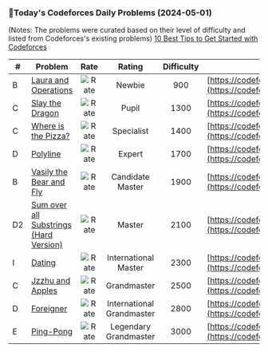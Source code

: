 ### 🌟Today's Codeforces Daily Problems (2024-05-01)
(Notes: The problems were curated based on their level of difficulty and listed from Codeforces's existing problems)
[10 Best Tips to Get Started with Codeforces](https://github.com/ika9810/Codeforces-Daily-Problems/blob/main/10%20Best%20Tips%20to%20Get%20Started%20with%20Codeforces.md)

| # | Problem | Rate| Rating | Difficulty | Contest |
|---| ----- | :--------: | :----------: | :----------: | ---------- |
|B|[Laura and Operations](https://codeforces.com/contest/1900/problem/B)|![Rate](https://img.shields.io/badge/Newbie-900-lightgrey)|Newbie|900|[https://codeforces.com/contest/1900](https://codeforces.com/contest/1900)|
|C|[Slay the Dragon](https://codeforces.com/contest/1574/problem/C)|![Rate](https://img.shields.io/badge/Pupil-1300-brightgreen)|Pupil|1300|[https://codeforces.com/contest/1574](https://codeforces.com/contest/1574)|
|C|[Where is the Pizza?](https://codeforces.com/contest/1670/problem/C)|![Rate](https://img.shields.io/badge/Specialist-1400-9cf)|Specialist|1400|[https://codeforces.com/contest/1670](https://codeforces.com/contest/1670)|
|D|[Polyline](https://codeforces.com/contest/617/problem/D)|![Rate](https://img.shields.io/badge/Expert-1700-blue)|Expert|1700|[https://codeforces.com/contest/617](https://codeforces.com/contest/617)|
|B|[Vasily the Bear and Fly](https://codeforces.com/contest/336/problem/B)|![Rate](https://img.shields.io/badge/Candidate%20Master-1900-blueviolet)|Candidate Master|1900|[https://codeforces.com/contest/336](https://codeforces.com/contest/336)|
|D2|[Sum over all Substrings (Hard Version)](https://codeforces.com/contest/1930/problem/D2)|![Rate](https://img.shields.io/badge/Master-2100-orange)|Master|2100|[https://codeforces.com/contest/1930](https://codeforces.com/contest/1930)|
|I|[Dating](https://codeforces.com/contest/852/problem/I)|![Rate](https://img.shields.io/badge/International%20Master-2300-orange)|International Master|2300|[https://codeforces.com/contest/852](https://codeforces.com/contest/852)|
|C|[Jzzhu and Apples](https://codeforces.com/contest/449/problem/C)|![Rate](https://img.shields.io/badge/Grandmaster-2500-red)|Grandmaster|2500|[https://codeforces.com/contest/449](https://codeforces.com/contest/449)|
|D|[Foreigner](https://codeforces.com/contest/1142/problem/D)|![Rate](https://img.shields.io/badge/International%20Grandmaster-2800-red)|International Grandmaster|2800|[https://codeforces.com/contest/1142](https://codeforces.com/contest/1142)|
|E|[Ping-Pong](https://codeforces.com/contest/319/problem/E)|![Rate](https://img.shields.io/badge/Legendary%20Grandmaster-3000-red)|Legendary Grandmaster|3000|[https://codeforces.com/contest/319](https://codeforces.com/contest/319)|
